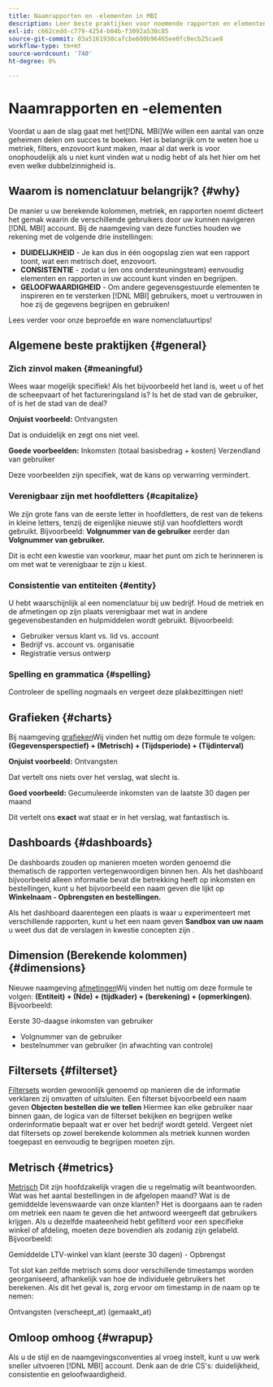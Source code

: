 ```yaml
---
title: Naamrapporten en -elementen in MBI
description: Leer beste praktijken voor noemende rapporten en elementen in [!DNL MBI].
exl-id: c662cedd-c779-4254-b04b-f3092a538c85
source-git-commit: 03a5161930cafcbe600b96465ee0fc0ecb25cae8
workflow-type: tm+mt
source-wordcount: '740'
ht-degree: 0%

---
```


# Naamrapporten en -elementen

Voordat u aan de slag gaat met het[!DNL MBI]We willen een aantal van onze geheimen delen om succes te boeken. Het is belangrijk om te weten hoe u metriek, filters, enzovoort kunt maken, maar al dat werk is voor onophoudelijk als u niet kunt vinden wat u nodig hebt of als het hier om het even welke dubbelzinnigheid is.

## Waarom is nomenclatuur belangrijk? {#why}

De manier u uw berekende kolommen, metriek, en rapporten noemt dicteert het gemak waarin de verschillende gebruikers door uw kunnen navigeren [!DNL MBI] account. Bij de naamgeving van deze functies houden we rekening met de volgende drie instellingen:

* **DUIDELIJKHEID** - Je kan dus in één oogopslag zien wat een rapport toont, wat een metrisch doet, enzovoort.
* **CONSISTENTIE** - zodat u (en ons ondersteuningsteam) eenvoudig elementen en rapporten in uw account kunt vinden en begrijpen.
* **GELOOFWAARDIGHEID** - Om andere gegevensgestuurde elementen te inspireren en te versterken [!DNL MBI] gebruikers, moet u vertrouwen in hoe zij de gegevens begrijpen en gebruiken!

Lees verder voor onze beproefde en ware nomenclatuurtips!

## Algemene beste praktijken {#general}

### Zich zinvol maken {#meaningful}

Wees waar mogelijk specifiek! Als het bijvoorbeeld het land is, weet u of het de scheepvaart of het factureringsland is? Is het de stad van de gebruiker, of is het de stad van de deal?

**Onjuist voorbeeld:**
Ontvangsten

Dat is onduidelijk en zegt ons niet veel.

**Goede voorbeelden:**
Inkomsten (totaal basisbedrag + kosten) Verzendland van gebruiker

Deze voorbeelden zijn specifiek, wat de kans op verwarring vermindert.

### Verenigbaar zijn met hoofdletters {#capitalize}

We zijn grote fans van de eerste letter in hoofdletters, de rest van de tekens in kleine letters, tenzij de eigenlijke nieuwe stijl van hoofdletters wordt gebruikt. Bijvoorbeeld: **Volgnummer van de gebruiker** eerder dan **Volgnummer van gebruiker.**

Dit is echt een kwestie van voorkeur, maar het punt om zich te herinneren is om met wat te verenigbaar te zijn u kiest.

### Consistentie van entiteiten {#entity}

U hebt waarschijnlijk al een nomenclatuur bij uw bedrijf. Houd de metriek en de afmetingen op zijn plaats verenigbaar met wat in andere gegevensbestanden en hulpmiddelen wordt gebruikt. Bijvoorbeeld:

* Gebruiker versus klant vs. lid vs. account
* Bedrijf vs. account vs. organisatie
* Registratie versus ontwerp

### Spelling en grammatica {#spelling}

Controleer de spelling nogmaals en vergeet deze plakbezittingen niet!

## Grafieken {#charts}

Bij naamgeving [grafieken](../tutorials/using-visual-report-builder.md)Wij vinden het nuttig om deze formule te volgen: **(Gegevensperspectief) + (Metrisch) + (Tijdsperiode) + (Tijdinterval)**

**Onjuist voorbeeld:**
Ontvangsten

Dat vertelt ons niets over het verslag, wat slecht is.

**Goed voorbeeld:**
Gecumuleerde inkomsten van de laatste 30 dagen per maand

Dit vertelt ons **exact** wat staat er in het verslag, wat fantastisch is.

## Dashboards {#dashboards}

De dashboards zouden op manieren moeten worden genoemd die thematisch de rapporten vertegenwoordigen binnen hen. Als het dashboard bijvoorbeeld alleen informatie bevat die betrekking heeft op inkomsten en bestellingen, kunt u het bijvoorbeeld een naam geven die lijkt op **Winkelnaam - Opbrengsten en bestellingen.**

Als het dashboard daarentegen een plaats is waar u experimenteert met verschillende rapporten, kunt u het een naam geven **Sandbox van uw naam** u weet dus dat de verslagen in kwestie concepten zijn .

## Dimension (Berekende kolommen) {#dimensions}

Nieuwe naamgeving [afmetingen](../data-analyst/data-warehouse-mgr/creating-calculated-columns.md)Wij vinden het nuttig om deze formule te volgen: **(Entiteit) + (Nde) + (tijdkader) + (berekening) + (opmerkingen)**. Bijvoorbeeld:

Eerste 30-daagse inkomsten van gebruiker
* Volgnummer van de gebruiker
* bestelnummer van gebruiker (in afwachting van controle)

## Filtersets {#filterset}

[Filtersets](../data-user/reports/ess-manage-data-filters.md) worden gewoonlijk genoemd op manieren die de informatie verklaren zij omvatten of uitsluiten. Een filterset bijvoorbeeld een naam geven **Objecten bestellen die we tellen** Hiermee kan elke gebruiker naar binnen gaan, de logica van de filterset bekijken en begrijpen welke orderinformatie bepaalt wat er over het bedrijf wordt geteld. Vergeet niet dat filtersets op zowel berekende kolommen als metriek kunnen worden toegepast en eenvoudig te begrijpen moeten zijn.

## Metrisch {#metrics}

[Metrisch](../data-user/reports/ess-manage-data-metrics.md) Dit zijn hoofdzakelijk vragen die u regelmatig wilt beantwoorden. Wat was het aantal bestellingen in de afgelopen maand? Wat is de gemiddelde levenswaarde van onze klanten? Het is doorgaans aan te raden om metriek een naam te geven die het antwoord weergeeft dat gebruikers krijgen. Als u dezelfde maateenheid hebt gefilterd voor een specifieke winkel of afdeling, moeten deze bovendien als zodanig zijn gelabeld. Bijvoorbeeld:

Gemiddelde LTV-winkel van klant (eerste 30 dagen) - Opbrengst

Tot slot kan zelfde metrisch soms door verschillende timestamps worden georganiseerd, afhankelijk van hoe de individuele gebruikers het berekenen. Als dit het geval is, zorg ervoor om timestamp in de naam op te nemen:

Ontvangsten (verscheept\_at) (gemaakt\_at)

## Omloop omhoog {#wrapup}

Als u de stijl en de naamgevingsconventies al vroeg instelt, kunt u uw werk sneller uitvoeren [!DNL MBI] account. Denk aan de drie CS&#39;s: duidelijkheid, consistentie en geloofwaardigheid.
